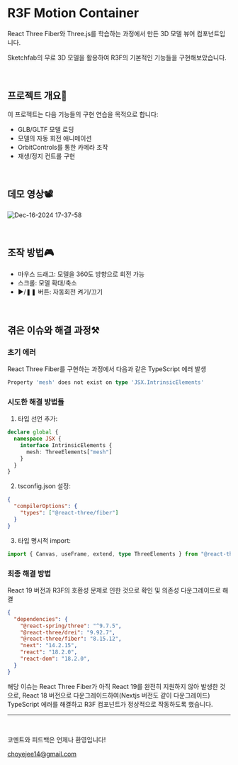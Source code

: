 # R3F Motion Container

React Three Fiber와 Three.js를 학습하는 과정에서 만든 3D 모델 뷰어 컴포넌트입니다. 

Sketchfab의 무료 3D 모델을 활용하여 R3F의 기본적인 기능들을 구현해보았습니다.

<br/>

## 프로젝트 개요📝
이 프로젝트는 다음 기능들의 구현 연습을 목적으로 합니다:
- GLB/GLTF 모델 로딩
- 모델의 자동 회전 애니메이션
- OrbitControls를 통한 카메라 조작
- 재생/정지 컨트롤 구현

<br/>

## 데모 영상📽️
![Dec-16-2024 17-37-58](https://github.com/user-attachments/assets/03a1054f-c71f-4787-ba76-fbf8b8a353ef)

<br/>


## 조작 방법🎮
- 마우스 드래그: 모델을 360도 방향으로 회전 가능
- 스크롤: 모델 확대/축소
- ▶/❚❚ 버튼: 자동회전 켜기/끄기

<br/>

## 겪은 이슈와 해결 과정⚒️

### 초기 에러
React Three Fiber를 구현하는 과정에서 다음과 같은 TypeScript 에러 발생
```typescript
Property 'mesh' does not exist on type 'JSX.IntrinsicElements'
```

### 시도한 해결 방법들
1. 타입 선언 추가:
```typescript
declare global {
  namespace JSX {
    interface IntrinsicElements {
      mesh: ThreeElements["mesh"]
    }
  }
}
```

2. tsconfig.json 설정:
```json
{
  "compilerOptions": {
    "types": ["@react-three/fiber"]
  }
}
```

3. 타입 명시적 import:
```typescript
import { Canvas, useFrame, extend, type ThreeElements } from "@react-three/fiber";
```

### 최종 해결 방법
React 19 버전과 R3F의 호환성 문제로 인한 것으로 확인 및 의존성 다운그레이드로 해결

```json
{
  "dependencies": {
    "@react-spring/three": "^9.7.5",
    "@react-three/drei": "9.92.7",
    "@react-three/fiber": "8.15.12",
    "next": "14.2.15",
    "react": "18.2.0",
    "react-dom": "18.2.0",
  }
}
```

해당 이슈는 React Three Fiber가 아직 React 19를 완전히 지원하지 않아 발생한 것으로, React 18 버전으로 다운그레이드하여(Nextjs 버전도 같이 다운그레이드) TypeScript 에러를 해결하고 R3F 컴포넌트가 정상적으로 작동하도록 했습니다.


---

<br/>

코멘트와 피드백은 언제나 환영입니다! 

<choyejee14@gmail.com>

